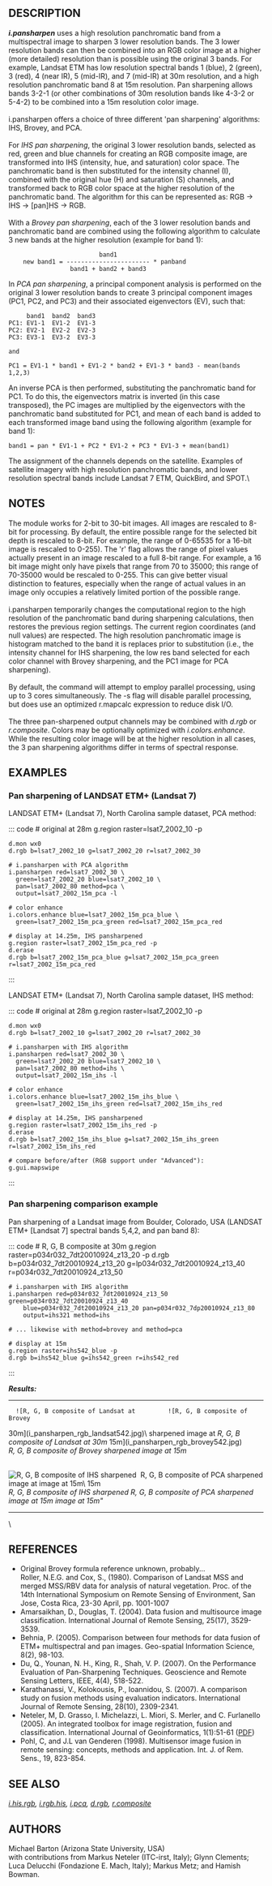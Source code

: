 ## DESCRIPTION

***i.pansharpen*** uses a high resolution panchromatic band from a
multispectral image to sharpen 3 lower resolution bands. The 3 lower
resolution bands can then be combined into an RGB color image at a
higher (more detailed) resolution than is possible using the original 3
bands. For example, Landsat ETM has low resolution spectral bands 1
(blue), 2 (green), 3 (red), 4 (near IR), 5 (mid-IR), and 7 (mid-IR) at
30m resolution, and a high resolution panchromatic band 8 at 15m
resolution. Pan sharpening allows bands 3-2-1 (or other combinations of
30m resolution bands like 4-3-2 or 5-4-2) to be combined into a 15m
resolution color image.\
\
i.pansharpen offers a choice of three different \'pan sharpening\'
algorithms: IHS, Brovey, and PCA.\
\
For *IHS pan sharpening*, the original 3 lower resolution bands,
selected as red, green and blue channels for creating an RGB composite
image, are transformed into IHS (intensity, hue, and saturation) color
space. The panchromatic band is then substituted for the intensity
channel (I), combined with the original hue (H) and saturation (S)
channels, and transformed back to RGB color space at the higher
resolution of the panchromatic band. The algorithm for this can be
represented as: RGB -\> IHS -\> \[pan\]HS -\> RGB.\
\
With a *Brovey pan sharpening*, each of the 3 lower resolution bands and
panchromatic band are combined using the following algorithm to
calculate 3 new bands at the higher resolution (example for band 1):

                             band1
        new band1 = ----------------------- * panband
                     band1 + band2 + band3

In *PCA pan sharpening*, a principal component analysis is performed on
the original 3 lower resolution bands to create 3 principal component
images (PC1, PC2, and PC3) and their associated eigenvectors (EV), such
that:


         band1  band2  band3
    PC1: EV1-1  EV1-2  EV1-3
    PC2: EV2-1  EV2-2  EV2-3
    PC3: EV3-1  EV3-2  EV3-3

    and

    PC1 = EV1-1 * band1 + EV1-2 * band2 + EV1-3 * band3 - mean(bands 1,2,3)

An inverse PCA is then performed, substituting the panchromatic band for
PC1. To do this, the eigenvectors matrix is inverted (in this case
transposed), the PC images are multiplied by the eigenvectors with the
panchromatic band substituted for PC1, and mean of each band is added to
each transformed image band using the following algorithm (example for
band 1):


    band1 = pan * EV1-1 + PC2 * EV1-2 + PC3 * EV1-3 + mean(band1)

The assignment of the channels depends on the satellite. Examples of
satellite imagery with high resolution panchromatic bands, and lower
resolution spectral bands include Landsat 7 ETM, QuickBird, and SPOT.\

## NOTES

The module works for 2-bit to 30-bit images. All images are rescaled to
8-bit for processing. By default, the entire possible range for the
selected bit depth is rescaled to 8-bit. For example, the range of
0-65535 for a 16-bit image is rescaled to 0-255). The \'r\' flag allows
the range of pixel values actually present in an image rescaled to a
full 8-bit range. For example, a 16 bit image might only have pixels
that range from 70 to 35000; this range of 70-35000 would be rescaled to
0-255. This can give better visual distinction to features, especially
when the range of actual values in an image only occupies a relatively
limited portion of the possible range.\
\
i.pansharpen temporarily changes the computational region to the high
resolution of the panchromatic band during sharpening calculations, then
restores the previous region settings. The current region coordinates
(and null values) are respected. The high resolution panchromatic image
is histogram matched to the band it is replaces prior to substitution
(i.e., the intensity channel for IHS sharpening, the low res band
selected for each color channel with Brovey sharpening, and the PC1
image for PCA sharpening).\
\
By default, the command will attempt to employ parallel processing,
using up to 3 cores simultaneously. The -s flag will disable parallel
processing, but does use an optimized r.mapcalc expression to reduce
disk I/O.\
\
The three pan-sharpened output channels may be combined with *d.rgb* or
*r.composite*. Colors may be optionally optimized with
*i.colors.enhance*. While the resulting color image will be at the
higher resolution in all cases, the 3 pan sharpening algorithms differ
in terms of spectral response.

## EXAMPLES

### Pan sharpening of LANDSAT ETM+ (Landsat 7)

LANDSAT ETM+ (Landsat 7), North Carolina sample dataset, PCA method:

::: code
    # original at 28m
    g.region raster=lsat7_2002_10 -p

    d.mon wx0
    d.rgb b=lsat7_2002_10 g=lsat7_2002_20 r=lsat7_2002_30

    # i.pansharpen with PCA algorithm
    i.pansharpen red=lsat7_2002_30 \
      green=lsat7_2002_20 blue=lsat7_2002_10 \
      pan=lsat7_2002_80 method=pca \
      output=lsat7_2002_15m_pca -l

    # color enhance
    i.colors.enhance blue=lsat7_2002_15m_pca_blue \
      green=lsat7_2002_15m_pca_green red=lsat7_2002_15m_pca_red

    # display at 14.25m, IHS pansharpened
    g.region raster=lsat7_2002_15m_pca_red -p
    d.erase
    d.rgb b=lsat7_2002_15m_pca_blue g=lsat7_2002_15m_pca_green r=lsat7_2002_15m_pca_red
:::

LANDSAT ETM+ (Landsat 7), North Carolina sample dataset, IHS method:

::: code
    # original at 28m
    g.region raster=lsat7_2002_10 -p

    d.mon wx0
    d.rgb b=lsat7_2002_10 g=lsat7_2002_20 r=lsat7_2002_30

    # i.pansharpen with IHS algorithm
    i.pansharpen red=lsat7_2002_30 \
      green=lsat7_2002_20 blue=lsat7_2002_10 \
      pan=lsat7_2002_80 method=ihs \
      output=lsat7_2002_15m_ihs -l

    # color enhance
    i.colors.enhance blue=lsat7_2002_15m_ihs_blue \
      green=lsat7_2002_15m_ihs_green red=lsat7_2002_15m_ihs_red

    # display at 14.25m, IHS pansharpened
    g.region raster=lsat7_2002_15m_ihs_red -p
    d.erase
    d.rgb b=lsat7_2002_15m_ihs_blue g=lsat7_2002_15m_ihs_green r=lsat7_2002_15m_ihs_red

    # compare before/after (RGB support under "Advanced"):
    g.gui.mapswipe
:::

### Pan sharpening comparison example

Pan sharpening of a Landsat image from Boulder, Colorado, USA (LANDSAT
ETM+ \[Landsat 7\] spectral bands 5,4,2, and pan band 8):

::: code
    # R, G, B composite at 30m
    g.region raster=p034r032_7dt20010924_z13_20 -p
    d.rgb b=p034r032_7dt20010924_z13_20 g=lp034r032_7dt20010924_z13_40
        r=p034r032_7dt20010924_z13_50

    # i.pansharpen with IHS algorithm
    i.pansharpen red=p034r032_7dt20010924_z13_50 green=p034r032_7dt20010924_z13_40
        blue=p034r032_7dt20010924_z13_20 pan=p034r032_7dp20010924_z13_80
        output=ihs321 method=ihs

    # ... likewise with method=brovey and method=pca

    # display at 15m
    g.region raster=ihs542_blue -p
    d.rgb b=ihs542_blue g=ihs542_green r=ihs542_red
:::

***Results:***

  ---------------------------------------- ---------------------------------------
      ![R, G, B composite of Landsat at         ![R, G, B composite of Brovey
   30m](i_pansharpen_rgb_landsat542.jpg)\            sharpened image at
   *R, G, B composite of Landsat at 30m*    15m](i_pansharpen_rgb_brovey542.jpg)\
                                           *R, G, B composite of Brovey sharpened
                                                        image at 15m*

    ![R, G, B composite of IHS sharpened     ![R, G, B composite of PCA sharpened
                  image at                                image at
     15m](i_pansharpen_rgb_ihs542.jpg)\      15m](i_pansharpen_rgb_pca542.jpg)\
    *R, G, B composite of IHS sharpened      *R, G, B composite of PCA sharpened
               image at 15m*                           image at 15m\"*
  ---------------------------------------- ---------------------------------------

\

## REFERENCES

-   Original Brovey formula reference unknown, probably\...\
    Roller, N.E.G. and Cox, S., (1980). Comparison of Landsat MSS and
    merged MSS/RBV data for analysis of natural vegetation. Proc. of the
    14th International Symposium on Remote Sensing of Environment, San
    Jose, Costa Rica, 23-30 April, pp. 1001-1007
-   Amarsaikhan, D., Douglas, T. (2004). Data fusion and multisource
    image classification. International Journal of Remote Sensing,
    25(17), 3529-3539.
-   Behnia, P. (2005). Comparison between four methods for data fusion
    of ETM+ multispectral and pan images. Geo-spatial Information
    Science, 8(2), 98-103.
-   Du, Q., Younan, N. H., King, R., Shah, V. P. (2007). On the
    Performance Evaluation of Pan-Sharpening Techniques. Geoscience and
    Remote Sensing Letters, IEEE, 4(4), 518-522.
-   Karathanassi, V., Kolokousis, P., Ioannidou, S. (2007). A comparison
    study on fusion methods using evaluation indicators. International
    Journal of Remote Sensing, 28(10), 2309-2341.
-   Neteler, M, D. Grasso, I. Michelazzi, L. Miori, S. Merler, and C.
    Furlanello (2005). An integrated toolbox for image registration,
    fusion and classification. International Journal of Geoinformatics,
    1(1):51-61
    ([PDF](http://www.grassbook.org/wp-content/uploads/neteler/papers/neteler2005_IJG_051-061_draft.pdf))
-   Pohl, C, and J.L van Genderen (1998). Multisensor image fusion in
    remote sensing: concepts, methods and application. Int. J. of Rem.
    Sens., 19, 823-854.

## SEE ALSO

*[i.his.rgb](i.his.rgb.html), [i.rgb.his](i.rgb.his.html),
[i.pca](i.pca.html), [d.rgb](d.rgb.html),
[r.composite](r.composite.html)*

## AUTHORS

Michael Barton (Arizona State University, USA)\
with contributions from Markus Neteler (ITC-irst, Italy); Glynn
Clements; Luca Delucchi (Fondazione E. Mach, Italy); Markus Metz; and
Hamish Bowman.
